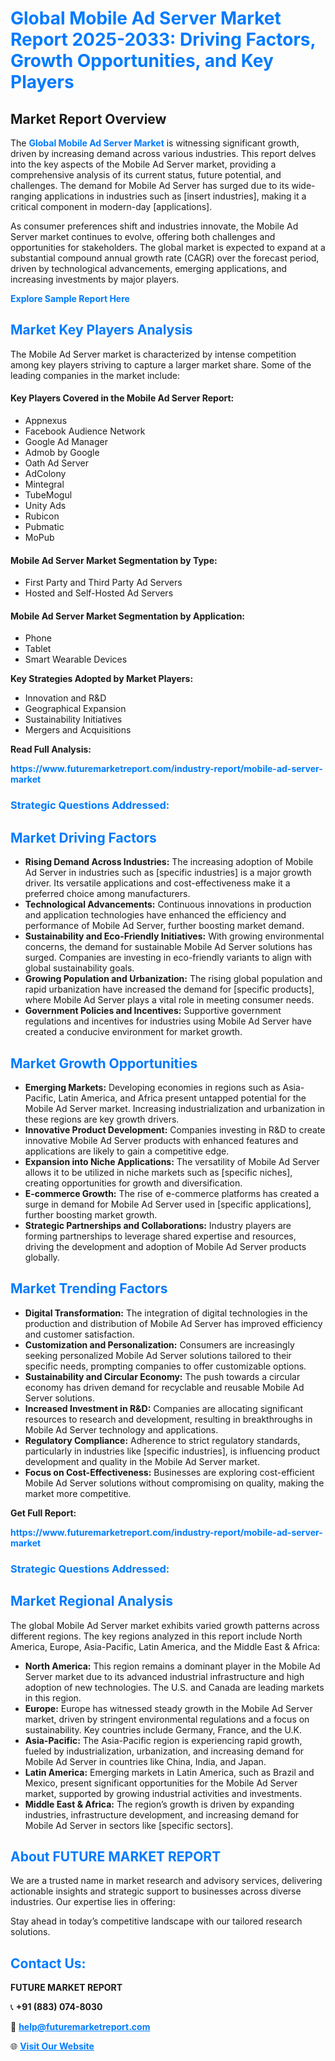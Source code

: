<h1 style="color: #007BFF;">Global Mobile Ad Server Market Report 2025-2033: Driving Factors, Growth Opportunities, and Key Players</h1>

<section id="overview">
<h2>Market Report Overview</h2>
<p>The <a href="https://www.futuremarketreport.com/industry-report/mobile-ad-server-market" style="color: #007BFF; text-decoration: none;"><strong>Global Mobile Ad Server Market</strong></a> is witnessing significant growth, driven by increasing demand across various industries. This report delves into the key aspects of the Mobile Ad Server market, providing a comprehensive analysis of its current status, future potential, and challenges. The demand for Mobile Ad Server has surged due to its wide-ranging applications in industries such as [insert industries], making it a critical component in modern-day [applications].</p>
<p>As consumer preferences shift and industries innovate, the Mobile Ad Server market continues to evolve, offering both challenges and opportunities for stakeholders. The global market is expected to expand at a substantial compound annual growth rate (CAGR) over the forecast period, driven by technological advancements, emerging applications, and increasing investments by major players.</p>
</section>

<section id="overview">
<p><a href="https://www.futuremarketreport.com/request-sample/reportId=59087" style="color: #007BFF; text-decoration: none;"><strong>Explore Sample Report Here</strong></a></p>
</section>

<section id="key-players">
<h2 style="color: #007BFF;">Market Key Players Analysis</h2>
<p>The Mobile Ad Server market is characterized by intense competition among key players striving to capture a larger market share. Some of the leading companies in the market include:</p>
<h4>Key Players Covered in the Mobile Ad Server Report:</h4>
<ul><li>Appnexus</li><li>Facebook Audience Network</li><li>Google Ad Manager</li><li>Admob by Google</li><li>Oath Ad Server</li><li>AdColony</li><li>Mintegral</li><li>TubeMogul</li><li>Unity Ads</li><li>Rubicon</li><li>Pubmatic</li><li>MoPub</li></ul>
<h4>Mobile Ad Server Market Segmentation by Type:</h4>
<ul><li>First Party and Third Party Ad Servers</li><li>Hosted and Self-Hosted Ad Servers</li></ul>

<h4>Mobile Ad Server Market Segmentation by Application:</h4>
<ul><li>Phone</li><li>Tablet</li><li>Smart Wearable Devices</li></ul>
<p><strong>Key Strategies Adopted by Market Players:</strong></p>
<ul>
<li>Innovation and R&D</li>
<li>Geographical Expansion</li>
<li>Sustainability Initiatives</li>
<li>Mergers and Acquisitions</li>
</ul>
</section>

<section>
<p><strong>Read Full Analysis: </strong></p><a href="https://www.futuremarketreport.com/industry-report/mobile-ad-server-market" style="color: #007BFF; text-decoration: none;"><strong>https://www.futuremarketreport.com/industry-report/mobile-ad-server-market</strong></a>
<h3 style="color: #007BFF;">Strategic Questions Addressed:</h3>
</section>

<section id="driving-factors">
<h2 style="color: #007BFF;">Market Driving Factors</h2>
<ul>
<li><strong>Rising Demand Across Industries:</strong> The increasing adoption of Mobile Ad Server in industries such as [specific industries] is a major growth driver. Its versatile applications and cost-effectiveness make it a preferred choice among manufacturers.</li>
<li><strong>Technological Advancements:</strong> Continuous innovations in production and application technologies have enhanced the efficiency and performance of Mobile Ad Server, further boosting market demand.</li>
<li><strong>Sustainability and Eco-Friendly Initiatives:</strong> With growing environmental concerns, the demand for sustainable Mobile Ad Server solutions has surged. Companies are investing in eco-friendly variants to align with global sustainability goals.</li>
<li><strong>Growing Population and Urbanization:</strong> The rising global population and rapid urbanization have increased the demand for [specific products], where Mobile Ad Server plays a vital role in meeting consumer needs.</li>
<li><strong>Government Policies and Incentives:</strong> Supportive government regulations and incentives for industries using Mobile Ad Server have created a conducive environment for market growth.</li>
</ul>
</section>

<section id="growth-opportunities">
<h2 style="color: #007BFF;">Market Growth Opportunities</h2>
<ul>
<li><strong>Emerging Markets:</strong> Developing economies in regions such as Asia-Pacific, Latin America, and Africa present untapped potential for the Mobile Ad Server market. Increasing industrialization and urbanization in these regions are key growth drivers.</li>
<li><strong>Innovative Product Development:</strong> Companies investing in R&D to create innovative Mobile Ad Server products with enhanced features and applications are likely to gain a competitive edge.</li>
<li><strong>Expansion into Niche Applications:</strong> The versatility of Mobile Ad Server allows it to be utilized in niche markets such as [specific niches], creating opportunities for growth and diversification.</li>
<li><strong>E-commerce Growth:</strong> The rise of e-commerce platforms has created a surge in demand for Mobile Ad Server used in [specific applications], further boosting market growth.</li>
<li><strong>Strategic Partnerships and Collaborations:</strong> Industry players are forming partnerships to leverage shared expertise and resources, driving the development and adoption of Mobile Ad Server products globally.</li>
</ul>
</section>

<section id="trending-factors">
<h2 style="color: #007BFF;">Market Trending Factors</h2>
<ul>
<li><strong>Digital Transformation:</strong> The integration of digital technologies in the production and distribution of Mobile Ad Server has improved efficiency and customer satisfaction.</li>
<li><strong>Customization and Personalization:</strong> Consumers are increasingly seeking personalized Mobile Ad Server solutions tailored to their specific needs, prompting companies to offer customizable options.</li>
<li><strong>Sustainability and Circular Economy:</strong> The push towards a circular economy has driven demand for recyclable and reusable Mobile Ad Server solutions.</li>
<li><strong>Increased Investment in R&D:</strong> Companies are allocating significant resources to research and development, resulting in breakthroughs in Mobile Ad Server technology and applications.</li>
<li><strong>Regulatory Compliance:</strong> Adherence to strict regulatory standards, particularly in industries like [specific industries], is influencing product development and quality in the Mobile Ad Server market.</li>
<li><strong>Focus on Cost-Effectiveness:</strong> Businesses are exploring cost-efficient Mobile Ad Server solutions without compromising on quality, making the market more competitive.</li>
</ul>
</section>

<section>
<p><strong>Get Full Report: </strong></p><a href="https://www.futuremarketreport.com/industry-report/mobile-ad-server-market" style="color: #007BFF; text-decoration: none;"><strong>https://www.futuremarketreport.com/industry-report/mobile-ad-server-market</strong></a>
<h3 style="color: #007BFF;">Strategic Questions Addressed:</h3>
</section>


<section id="regional-analysis">
<h2 style="color: #007BFF;">Market Regional Analysis</h2>
<p>The global Mobile Ad Server market exhibits varied growth patterns across different regions. The key regions analyzed in this report include North America, Europe, Asia-Pacific, Latin America, and the Middle East & Africa:</p>
<ul>
<li><strong>North America:</strong> This region remains a dominant player in the Mobile Ad Server market due to its advanced industrial infrastructure and high adoption of new technologies. The U.S. and Canada are leading markets in this region.</li>
<li><strong>Europe:</strong> Europe has witnessed steady growth in the Mobile Ad Server market, driven by stringent environmental regulations and a focus on sustainability. Key countries include Germany, France, and the U.K.</li>
<li><strong>Asia-Pacific:</strong> The Asia-Pacific region is experiencing rapid growth, fueled by industrialization, urbanization, and increasing demand for Mobile Ad Server in countries like China, India, and Japan.</li>
<li><strong>Latin America:</strong> Emerging markets in Latin America, such as Brazil and Mexico, present significant opportunities for the Mobile Ad Server market, supported by growing industrial activities and investments.</li>
<li><strong>Middle East & Africa:</strong> The region’s growth is driven by expanding industries, infrastructure development, and increasing demand for Mobile Ad Server in sectors like [specific sectors].</li>
</ul>
</section>

<footer>
<h2 style="color: #007BFF;">About FUTURE MARKET REPORT</h2>
<p>We are a trusted name in market research and advisory services, delivering actionable insights and strategic support to businesses across diverse industries. Our expertise lies in offering:</p>

<p>Stay ahead in today’s competitive landscape with our tailored research solutions.</p>

<h2 style="color: #007BFF;">Contact Us:</h2>
<p><strong>FUTURE MARKET REPORT</strong></p>
<p>📞 <strong>+91 (883) 074-8030</strong></p>
<p>📧 <strong><a href="mailto:help@futuremarketreport.com" style="color: #007BFF;">help@futuremarketreport.com</a></strong></p>
<p>🌐 <strong><a href="https://www.futuremarketreport.com/" style="color: #007BFF;">Visit Our Website</a></strong></p>
</footer>